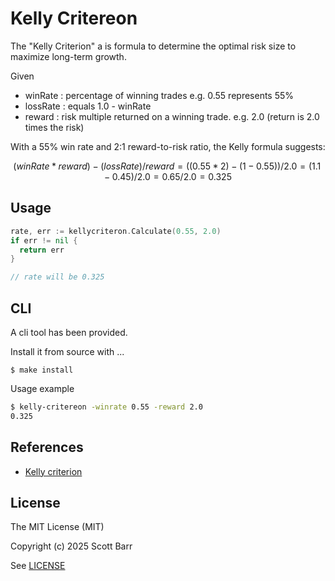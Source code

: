 # Kelly Critereon

The "Kelly Criterion" a is formula to determine the optimal risk size to maximize long-term growth.

Given

- winRate : percentage of winning trades e.g. 0.55 represents 55%
- lossRate : equals 1.0 - winRate
- reward : risk multiple returned on a winning trade. e.g. 2.0 (return is 2.0 times the risk)

With a 55% win rate and 2:1 reward-to-risk ratio, the Kelly formula suggests:

```math
  (winRate * reward) - (lossRate) / reward
= ((0.55 * 2) - (1 - 0.55)) / 2.0
= (1.1 - 0.45) / 2.0
= 0.65 / 2.0
= 0.325
```

## Usage

```go
rate, err := kellycriteron.Calculate(0.55, 2.0)
if err != nil {
  return err
}

// rate will be 0.325
```

## CLI

A cli tool has been provided.

Install it from source with ...

`$ make install`

Usage example

```bash
$ kelly-critereon -winrate 0.55 -reward 2.0
0.325
```

## References

- [Kelly criterion](https://en.wikipedia.org/wiki/Kelly_criterion)

## License

The MIT License (MIT)

Copyright (c) 2025 Scott Barr

See [LICENSE](LICENSE)
